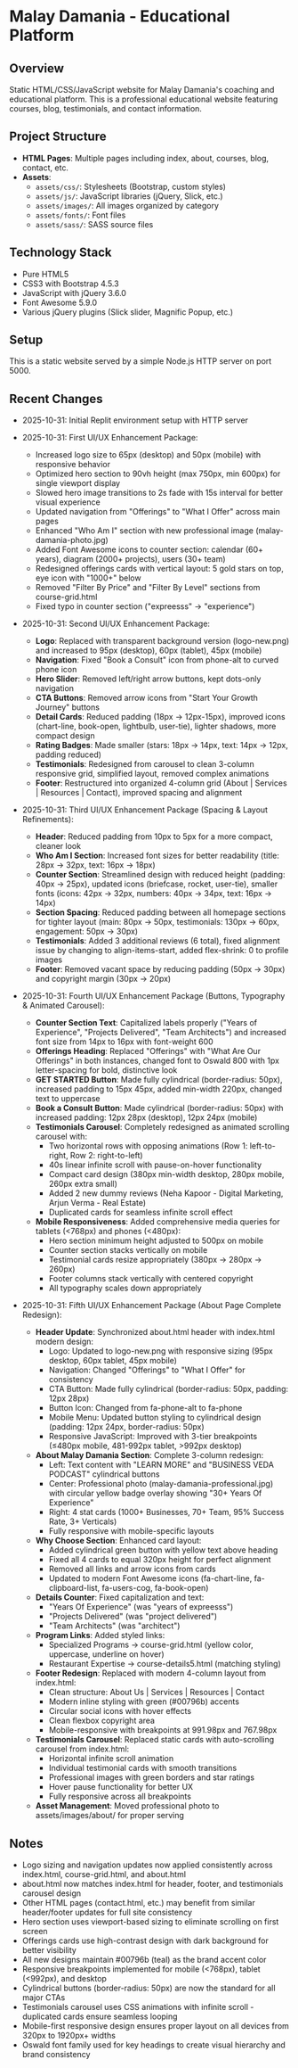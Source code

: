 # Malay Damania - Educational Platform

## Overview
Static HTML/CSS/JavaScript website for Malay Damania's coaching and educational platform. This is a professional educational website featuring courses, blog, testimonials, and contact information.

## Project Structure
- **HTML Pages**: Multiple pages including index, about, courses, blog, contact, etc.
- **Assets**: 
  - `assets/css/`: Stylesheets (Bootstrap, custom styles)
  - `assets/js/`: JavaScript libraries (jQuery, Slick, etc.)
  - `assets/images/`: All images organized by category
  - `assets/fonts/`: Font files
  - `assets/sass/`: SASS source files

## Technology Stack
- Pure HTML5
- CSS3 with Bootstrap 4.5.3
- JavaScript with jQuery 3.6.0
- Font Awesome 5.9.0
- Various jQuery plugins (Slick slider, Magnific Popup, etc.)

## Setup
This is a static website served by a simple Node.js HTTP server on port 5000.

## Recent Changes
- 2025-10-31: Initial Replit environment setup with HTTP server
- 2025-10-31: First UI/UX Enhancement Package:
  - Increased logo size to 65px (desktop) and 50px (mobile) with responsive behavior
  - Optimized hero section to 90vh height (max 750px, min 600px) for single viewport display
  - Slowed hero image transitions to 2s fade with 15s interval for better visual experience
  - Updated navigation from "Offerings" to "What I Offer" across main pages
  - Enhanced "Who Am I" section with new professional image (malay-damania-photo.jpg)
  - Added Font Awesome icons to counter section: calendar (60+ years), diagram (2000+ projects), users (30+ team)
  - Redesigned offerings cards with vertical layout: 5 gold stars on top, eye icon with "1000+" below
  - Removed "Filter By Price" and "Filter By Level" sections from course-grid.html
  - Fixed typo in counter section ("expreesss" → "experience")

- 2025-10-31: Second UI/UX Enhancement Package:
  - **Logo**: Replaced with transparent background version (logo-new.png) and increased to 95px (desktop), 60px (tablet), 45px (mobile)
  - **Navigation**: Fixed "Book a Consult" icon from phone-alt to curved phone icon
  - **Hero Slider**: Removed left/right arrow buttons, kept dots-only navigation
  - **CTA Buttons**: Removed arrow icons from "Start Your Growth Journey" buttons
  - **Detail Cards**: Reduced padding (18px → 12px-15px), improved icons (chart-line, book-open, lightbulb, user-tie), lighter shadows, more compact design
  - **Rating Badges**: Made smaller (stars: 18px → 14px, text: 14px → 12px, padding reduced)
  - **Testimonials**: Redesigned from carousel to clean 3-column responsive grid, simplified layout, removed complex animations
  - **Footer**: Restructured into organized 4-column grid (About | Services | Resources | Contact), improved spacing and alignment

- 2025-10-31: Third UI/UX Enhancement Package (Spacing & Layout Refinements):
  - **Header**: Reduced padding from 10px to 5px for a more compact, cleaner look
  - **Who Am I Section**: Increased font sizes for better readability (title: 28px → 32px, text: 16px → 18px)
  - **Counter Section**: Streamlined design with reduced height (padding: 40px → 25px), updated icons (briefcase, rocket, user-tie), smaller fonts (icons: 42px → 32px, numbers: 40px → 34px, text: 16px → 14px)
  - **Section Spacing**: Reduced padding between all homepage sections for tighter layout (main: 80px → 50px, testimonials: 130px → 60px, engagement: 50px → 30px)
  - **Testimonials**: Added 3 additional reviews (6 total), fixed alignment issue by changing to align-items-start, added flex-shrink: 0 to profile images
  - **Footer**: Removed vacant space by reducing padding (50px → 30px) and copyright margin (30px → 20px)

- 2025-10-31: Fourth UI/UX Enhancement Package (Buttons, Typography & Animated Carousel):
  - **Counter Section Text**: Capitalized labels properly ("Years of Experience", "Projects Delivered", "Team Architects") and increased font size from 14px to 16px with font-weight 600
  - **Offerings Heading**: Replaced "Offerings" with "What Are Our Offerings" in both instances, changed font to Oswald 800 with 1px letter-spacing for bold, distinctive look
  - **GET STARTED Button**: Made fully cylindrical (border-radius: 50px), increased padding to 15px 45px, added min-width 220px, changed text to uppercase
  - **Book a Consult Button**: Made cylindrical (border-radius: 50px) with increased padding: 12px 28px (desktop), 12px 24px (mobile)
  - **Testimonials Carousel**: Completely redesigned as animated scrolling carousel with:
    - Two horizontal rows with opposing animations (Row 1: left-to-right, Row 2: right-to-left)
    - 40s linear infinite scroll with pause-on-hover functionality
    - Compact card design (380px min-width desktop, 280px mobile, 260px extra small)
    - Added 2 new dummy reviews (Neha Kapoor - Digital Marketing, Arjun Verma - Real Estate)
    - Duplicated cards for seamless infinite scroll effect
  - **Mobile Responsiveness**: Added comprehensive media queries for tablets (<768px) and phones (<480px):
    - Hero section minimum height adjusted to 500px on mobile
    - Counter section stacks vertically on mobile
    - Testimonial cards resize appropriately (380px → 280px → 260px)
    - Footer columns stack vertically with centered copyright
    - All typography scales down appropriately

- 2025-10-31: Fifth UI/UX Enhancement Package (About Page Complete Redesign):
  - **Header Update**: Synchronized about.html header with index.html modern design:
    - Logo: Updated to logo-new.png with responsive sizing (95px desktop, 60px tablet, 45px mobile)
    - Navigation: Changed "Offerings" to "What I Offer" for consistency
    - CTA Button: Made fully cylindrical (border-radius: 50px, padding: 12px 28px)
    - Button Icon: Changed from fa-phone-alt to fa-phone
    - Mobile Menu: Updated button styling to cylindrical design (padding: 12px 24px, border-radius: 50px)
    - Responsive JavaScript: Improved with 3-tier breakpoints (≤480px mobile, 481-992px tablet, >992px desktop)
  - **About Malay Damania Section**: Complete 3-column redesign:
    - Left: Text content with "LEARN MORE" and "BUSINESS VEDA PODCAST" cylindrical buttons
    - Center: Professional photo (malay-damania-professional.jpg) with circular yellow badge overlay showing "30+ Years Of Experience"
    - Right: 4 stat cards (1000+ Businesses, 70+ Team, 95% Success Rate, 3+ Verticals)
    - Fully responsive with mobile-specific layouts
  - **Why Choose Section**: Enhanced card layout:
    - Added cylindrical green button with yellow text above heading
    - Fixed all 4 cards to equal 320px height for perfect alignment
    - Removed all links and arrow icons from cards
    - Updated to modern Font Awesome icons (fa-chart-line, fa-clipboard-list, fa-users-cog, fa-book-open)
  - **Details Counter**: Fixed capitalization and text:
    - "Years Of Experience" (was "years of expreesss")
    - "Projects Delivered" (was "project delivered") 
    - "Team Architects" (was "architect")
  - **Program Links**: Added styled links:
    - Specialized Programs → course-grid.html (yellow color, uppercase, underline on hover)
    - Restaurant Expertise → course-details5.html (matching styling)
  - **Footer Redesign**: Replaced with modern 4-column layout from index.html:
    - Clean structure: About Us | Services | Resources | Contact
    - Modern inline styling with green (#00796b) accents
    - Circular social icons with hover effects
    - Clean flexbox copyright area
    - Mobile-responsive with breakpoints at 991.98px and 767.98px
  - **Testimonials Carousel**: Replaced static cards with auto-scrolling carousel from index.html:
    - Horizontal infinite scroll animation
    - Individual testimonial cards with smooth transitions
    - Professional images with green borders and star ratings
    - Hover pause functionality for better UX
    - Fully responsive across all breakpoints
  - **Asset Management**: Moved professional photo to assets/images/about/ for proper serving

## Notes
- Logo sizing and navigation updates now applied consistently across index.html, course-grid.html, and about.html
- about.html now matches index.html for header, footer, and testimonials carousel design
- Other HTML pages (contact.html, etc.) may benefit from similar header/footer updates for full site consistency
- Hero section uses viewport-based sizing to eliminate scrolling on first screen
- Offerings cards use high-contrast design with dark background for better visibility
- All new designs maintain #00796b (teal) as the brand accent color
- Responsive breakpoints implemented for mobile (<768px), tablet (<992px), and desktop
- Cylindrical buttons (border-radius: 50px) are now the standard for all major CTAs
- Testimonials carousel uses CSS animations with infinite scroll - duplicated cards ensure seamless looping
- Mobile-first responsive design ensures proper layout on all devices from 320px to 1920px+ widths
- Oswald font family used for key headings to create visual hierarchy and brand consistency
